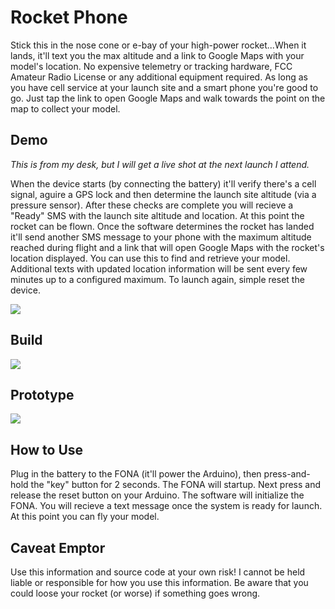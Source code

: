 # Rocket Phone
Stick this in the nose cone or e-bay of your high-power rocket...When it lands, it'll text you the max altitude and a link to Google Maps with your model's location. No expensive telemetry or tracking hardware, FCC Amateur Radio License or any additional equipment required. As long as you have cell service at your launch site and a smart phone you're good to go. Just tap the link to open Google Maps and walk towards the point on the map to collect your model. 

## Demo ##
*This is from my desk, but I will get a live shot at the next launch I attend.*

When the device starts (by connecting the battery) it'll verify there's a cell signal, aguire a GPS lock and then determine the launch site altitude (via a pressure sensor). After these checks are complete you will recieve a "Ready" SMS with the launch site altitude and location. At this point the rocket can be flown. Once the software determines the rocket has landed it'll send another SMS message to your phone with the maximum altitude reached during flight and a link that will open Google Maps with the rocket's location displayed. You can use this to find and retrieve your model. Additional texts with updated location information will be sent every few minutes up to a configured maximum. To launch again, simple reset the device. 


<img src="https://github.com/robderstadt/RocketPhone/blob/master/images/sms.png"/>


## Build ##
<img src="https://github.com/robderstadt/RocketPhone/blob/master/images/RocketPhoneFritzing.png"/>


## Prototype ##
<img src="https://github.com/robderstadt/RocketPhone/blob/master/images/prototype.png"/>

## How to Use ##
Plug in the battery to the FONA (it'll power the Arduino), then press-and-hold the "key" button for 2 seconds. The FONA will startup. Next press and release the reset button on your Arduino. The software will initialize the FONA. You will recieve a text message once the system is ready for launch. At this point you can fly your model.

## Caveat Emptor ##

Use this information and source code at your own risk! I cannot be held liable or responsible for how you use this information. Be aware that you could loose your rocket (or worse) if something goes wrong.
